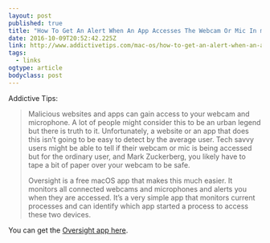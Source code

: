 ```yaml
---
layout: post 
published: true 
title: "How To Get An Alert When An App Accesses The Webcam Or Mic In macOS" 
date: 2016-10-09T20:52:42.225Z 
link: http://www.addictivetips.com/mac-os/how-to-get-an-alert-when-an-app-accesses-the-webcam-or-mic-in-macos/ 
tags:
  - links
ogtype: article 
bodyclass: post 
---
```


Addictive Tips:

> Malicious websites and apps can gain access to your webcam and microphone. A lot of people might consider this to be an urban legend but there is truth to it. Unfortunately, a website or an app that does this isn’t going to be easy to detect by the average user. Tech savvy users might be able to tell if their webcam or mic is being accessed but for the ordinary user, and Mark Zuckerberg, you likely have to tape a bit of paper over your webcam to be safe. 
> 
> Oversight is a free macOS app that makes this much easier. It monitors all connected webcams and microphones and alerts you when they are accessed. It’s a very simple app that monitors current processes and can identify which app started a process to access these two devices.

You can get the [Oversight app here](https://objective-see.com/products/oversight.html).
